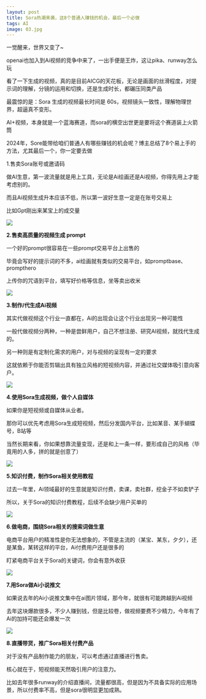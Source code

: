```yaml
---
layout: post
title: Sora热潮来袭，这8个普通人赚钱的机会，最后一个必做
tags: AI
image: 03.jpg
---
```


一觉醒来，世界又变了~

openai也加入到Ai视频的竞争中来了，一出手便是王炸，这让pika、runway怎么玩

看了一下生成的视频，真的是目前AICG的天花板，无论是画面的丝滑程度，对提示词的理解，分镜的运用和切换，还是生成时长，都碾压同类产品

最震惊的是：Sora 生成的视频最长时间是 60s，视频镜头一致性，理解物理世界，超逼真不变形。



AI+视频，本身就是一个蓝海赛道，而sora的横空出世更是要将这个赛道装上火箭筒

2024年，Sore能带给咱们普通人有哪些赚钱的机会呢？博主总结了8个易上手的方法，尤其最后一个，你一定要去做

1.售卖Sora账号或邀请码

做AI生意，第一波流量就是用上工具，无论是Ai绘画还是Ai视频，你得先用上才能考虑别的。

而且Ai视频生成升本应该不低，所以第一波好生意一定是在账号交易上

比如Gpt刚出来某宝上的成交量

![]({{site.baseurl}}/img/ai-1.png)



**2.售卖高质量的视频生成 prompt**

一个好的prompt很容易在一些prompt交易平台上出售的

毕竟会写好的提示词的不多，ai绘画就有类似的交易平台，如promptbase、prompthero

上传你的咒语到平台，填写好价格等信息，坐等卖出收米

![]({{site.baseurl}}/img/ai-2.png)



**3.制作/代生成Ai视频**

其实代做视频这个行业一直都在，Ai的出现会让这个行业出现另一种可能性

一般代做视频分两种，一种是尝鲜用户，自己不想注册、研究AI视频，就找代生成的。

另一种则是有定制化需求的用户，对与视频的呈现有一定的要求

这就依赖于你能否剪辑出具有独立风格的短视频内容，并通过社交媒体吸引意向客户。

![]({{site.baseurl}}/img/ai-3.png)



**4.使用Sora生成视频，做个人自媒体**

如果你是短视频或自媒体从业者。

那你可以优先考虑用Sora生成短视频，然后分发国内平台，比如某音、某手蝴蝶号，B站等

当然长期来看，你如果想靠流量变现，还是和上一条一样，要形成自己的风格（毕竟用的人多，拼的就是创意了）

![]({{site.baseurl}}/img/ai-4.png)



**5.知识付费，制作Sora相关使用教程**

过去一年里，Ai领域最好的生意就是知识付费，卖课，卖社群，挖金子不如卖铲子

所以，关于Sora的知识付费教程，后续不会缺少用户买单的

![]({{site.baseurl}}/img/ai-5.png)



**6.做电商，围绕Sora相关的搜索词做生意**

电商平台用户的精准性是你无法想象的，不管是主流的（某宝、某东，夕夕），还是某鱼，某转这样的平台，Ai付费用户还是很多的

盯紧电商平台关于Sora的关键词，你会有意外收获

![]({{site.baseurl}}/img/ai-6.png)



**7.用Sora做Ai小说推文**

如果说去年的Ai小说推文集中在ai图片领域，那今年，就很有可能跨越到Ai视频

去年这块爆款很多，不少人赚到钱，但是比较卷，做视频要费不少精力，今年有了Ai的加持可能还会爆发一次

![]({{site.baseurl}}/img/ai-7.png)



**8.直播带货，推广Sora相关付费产品**

对于没有产品制作能力的朋友，可以考虑通过直播进行售卖。

核心就在于，短视频能天然吸引用户的注意力。

比如去年很多runway的介绍直播间，流量都很高，但是因为不具备实际的应用场景，所以付费率不高，但是sora很明显更加成熟。
